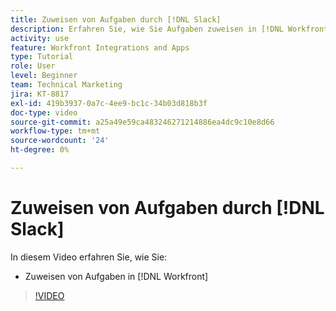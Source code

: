 ```yaml
---
title: Zuweisen von Aufgaben durch [!DNL Slack]
description: Erfahren Sie, wie Sie Aufgaben zuweisen in [!DNL Workfront] bis [!DNL Slack]
activity: use
feature: Workfront Integrations and Apps
type: Tutorial
role: User
level: Beginner
team: Technical Marketing
jira: KT-8817
exl-id: 419b3937-0a7c-4ee9-bc1c-34b03d818b3f
doc-type: video
source-git-commit: a25a49e59ca483246271214886ea4dc9c10e8d66
workflow-type: tm+mt
source-wordcount: '24'
ht-degree: 0%

---
```


# Zuweisen von Aufgaben durch [!DNL Slack]

In diesem Video erfahren Sie, wie Sie:

* Zuweisen von Aufgaben in [!DNL Workfront]

>[!VIDEO](https://video.tv.adobe.com/v/335117/?quality=12&learn=on)
